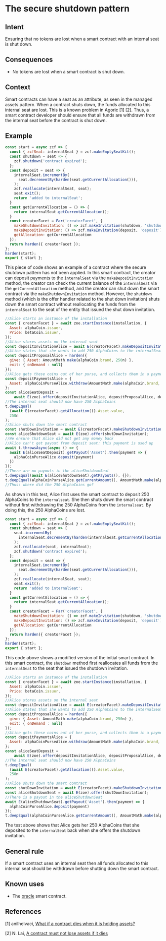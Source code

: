 # The secure shutdown pattern

## Intent
Ensuring that no
tokens are lost when a smart contract with an internal seat is shut
down.

## Consequences
-   No tokens are lost when a smart contract is shut down.

## Context
Smart contracts can have a seat as an attribute, as seen in
the managed assets pattern. When a contract shuts down, the funds
allocated to this internal seat are lost. This is a known problem in Agoric [1] [2].
Thus, a smart contract developer should ensure that all funds are
withdrawn from the internal seat before the contract is shut down.

## Example
```js
const start = async zcf => {
  const { zcfSeat: internalSeat } = zcf.makeEmptySeatKit();
  const shutdown = seat => {
    zcf.shutdown('contract expired');
  };
  const deposit = seat => {
    internalSeat.incrementBy(
      seat.decrementBy(harden(seat.getCurrentAllocation())),
    );
    zcf.reallocate(internalSeat, seat);
    seat.exit();
    return 'added to internalSeat';
  }
  const getCurrentAllocation = () => {
    return internalSeat.getCurrentAllocation();
  }
  const creatorFacet = Far('creatorFacet', {
    makeShutdownInvitation: () => zcf.makeInvitation(shutdown, 'shutdown'),
    makeDepositInvitation: () => zcf.makeInvitation(deposit, 'deposit'),
    getAllocation: getCurrentAllocation
  });
  return harden({ creatorFacet });
};
harden(start);
export { start };
```

This piece of code shows an example of a contract where the
secure shutdown pattern has not been applied. In this smart contract,
the creator can deposit payments to the `internalSeat` via the
`makeDepositInvitation` method, the creator can check the current
balance of the `internalSeat` via the `getCurrentAllocation` method, and
the creator can shut down the smart contract via the
`makeShutdownInvitation` method. However, the `shutdown` method (which
is the offer handler related to the shut down invitation) shuts down the
smart contract without reallocating the funds from the `internalSeat` to
the seat of the entity that issued the shut down invitation.

```js
//Alice starts an instance of the installation
const { creatorFacet } = await zoe.startInstance(installation, {
  Asset: alphaCoin.issuer,
  Price: betaCoin.issuer,
});
//Alice stores assets on the internal seat
const depositInvitationAlice = await E(creatorFacet).makeDepositInvitation();
//Alice states that she wants to add 250 AlphaCoins to the internalSeat
const depositProposalAlice = harden({
  give: { Asset: AmountMath.make(alphaCoin.brand, 250n) },
  exit: { onDemand : null}
});
//Alice gets these coins out of her purse, and collects them in a payment
const depositPaymentsAlice = {
  Asset: alphaCoinPurseAlice.withdraw(AmountMath.make(alphaCoin.brand, 250n)),
};
const aliceSeatDeposit =
    await E(zoe).offer(depositInvitationAlice, depositProposalAlice, depositPaymentsAlice)
//The internal seat should now have 250 AlphaCoins
t.deepEqual(
  (await E(creatorFacet).getAllocation()).Asset.value,
  250n
);
//Alice shuts down the smart contract
const shutDownInvitation = await E(creatorFacet).makeShutdownInvitation();
const aliceShutdownSeat = await E(zoe).offer(shutDownInvitation);
//We ensure that Alice did not get any money back
//Alice can't get payout from deposit seat: this payment is used up
await t.throwsAsync(async () => {
  await E(aliceSeatDeposit).getPayout('Asset').then(payment => {
    alphaCoinPurseAlice.deposit(payment)
  })
});
//There are no payouts in the aliceShutdownSeat
t.deepEqual(await E(aliceShutdownSeat).getPayouts(), {});
t.deepEqual(alphaCoinPurseAlice.getCurrentAmount(), AmountMath.make(alphaCoin.brand, 750n));
//Thus: where did the 250 AlphaCoins go?
```

As shown in this test, Alice first uses the smart contract to
deposit 250 AlphaCoins to the `internalseat`. She then shuts down the
smart contract without first withdrawing the 250 AlphaCoins from the
`internalseat`. By doing this, the 250 AlphaCoins are lost.

```js
const start = async zcf => {
  const { zcfSeat: internalSeat } = zcf.makeEmptySeatKit();
  const shutdown = seat => {
    seat.incrementBy(
      internalSeat.decrementBy(harden(internalSeat.getCurrentAllocation())),
    );
    zcf.reallocate(seat, internalSeat);
    zcf.shutdown('contract expired');
  };
  const deposit = seat => {
    internalSeat.incrementBy(
      seat.decrementBy(harden(seat.getCurrentAllocation())),
    );
    zcf.reallocate(internalSeat, seat);
    seat.exit();
    return 'added to internalSeat';
  }
  const getCurrentAllocation = () => {
    return internalSeat.getCurrentAllocation();
  }
  const creatorFacet = Far('creatorFacet', {
    makeShutdownInvitation: () => zcf.makeInvitation(shutdown, 'shutdown'),
    makeDepositInvitation: () => zcf.makeInvitation(deposit, 'deposit'),
    getAllocation: getCurrentAllocation
  });
  return harden({ creatorFacet });
};
harden(start);
export { start };
```

This code above shows a modified version of the initial smart contract. In this smart contract, the `shutdown` method first
reallocates all funds from the `internalSeat` to the seat that issued
the shutdown invitation.

```js
//Alice starts an instance of the installation
const { creatorFacet } = await zoe.startInstance(installation, {
  Asset: alphaCoin.issuer,
  Price: betaCoin.issuer,
});
//Alice stores assets on the internal seat
const depositInvitationAlice = await E(creatorFacet).makeDepositInvitation();
//Alice states that she wants to add 250 AlphaCoins to the internalSeat
const depositProposalAlice = harden({
  give: { Asset: AmountMath.make(alphaCoin.brand, 250n) },
  exit: { onDemand : null}
});
//Alice gets these coins out of her purse, and collects them in a payment
const depositPaymentsAlice = {
  Asset: alphaCoinPurseAlice.withdraw(AmountMath.make(alphaCoin.brand, 250n)),
};
const aliceSeatDeposit =
    await E(zoe).offer(depositInvitationAlice, depositProposalAlice, depositPaymentsAlice)
//The internal seat should now have 250 AlphaCoins
t.deepEqual(
  (await E(creatorFacet).getAllocation()).Asset.value,
  250n
);
//Alice shuts down the smart contract
const shutDownInvitation = await E(creatorFacet).makeShutdownInvitation();
const aliceShutdownSeat = await E(zoe).offer(shutDownInvitation);
//There is a payout in the aliceShutdownSeat
await E(aliceShutdownSeat).getPayout('Asset').then(payment => { 
  alphaCoinPurseAlice.deposit(payment)
});
t.deepEqual(alphaCoinPurseAlice.getCurrentAmount(), AmountMath.make(alphaCoin.brand, 1000n));
```

The test above shows that Alice gets her 250
AlphaCoins that she deposited to the `internalSeat` back when she offers
the shutdown invitation.

## General rule
If a smart contract uses an
internal seat then all funds allocated to this internal seat should be
withdrawn before shutting down the smart contract.

## Known uses
-   The [oracle](https://docs.agoric.com/guides/zoe/contracts/oracle.html) smart contract.

## References
[1] anilhelvaci, [What if a contract dies when it is holding assets?](https://github.com/Agoric/agoric-sdk/discussions/5469)

[2] N. Lai, [A contract must not lose assets if it dies](https://github.com/Agoric/agoric-sdk/issues/5486)